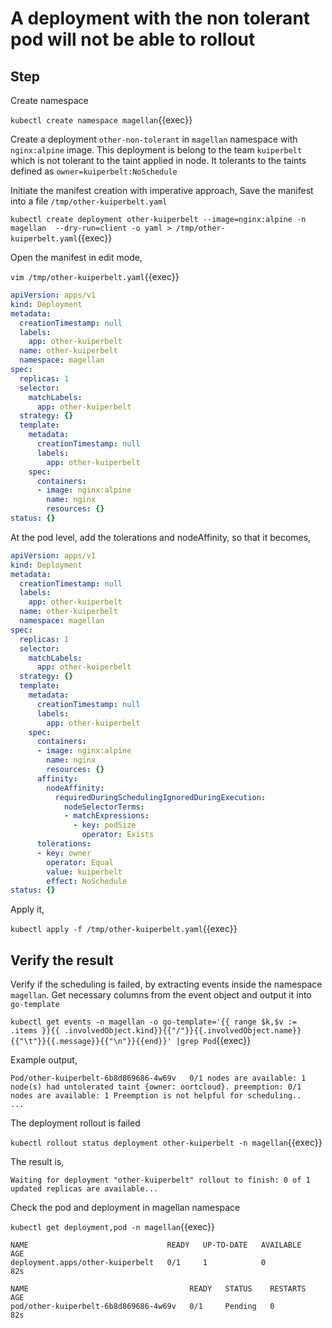 # A deployment with the non tolerant pod will not be able to rollout

## Step

Create namespace

`kubectl create namespace magellan`{{exec}}

Create a deployment `other-non-tolerant` in `magellan` namespace with `nginx:alpine` image. This deployment is belong to the team `kuiperbelt` which is not tolerant to the taint applied in node. It tolerants to the taints defined as `owner=kuiperbelt:NoSchedule`

Initiate the manifest creation with imperative approach,
Save the manifest into a file `/tmp/other-kuiperbelt.yaml`

`kubectl create deployment other-kuiperbelt --image=nginx:alpine -n magellan  --dry-run=client -o yaml > /tmp/other-kuiperbelt.yaml`{{exec}}

Open the manifest in edit mode,

`vim /tmp/other-kuiperbelt.yaml`{{exec}}

```yaml
apiVersion: apps/v1
kind: Deployment
metadata:
  creationTimestamp: null
  labels:
    app: other-kuiperbelt
  name: other-kuiperbelt
  namespace: magellan
spec:
  replicas: 1
  selector:
    matchLabels:
      app: other-kuiperbelt
  strategy: {}
  template:
    metadata:
      creationTimestamp: null
      labels:
        app: other-kuiperbelt
    spec:
      containers:
      - image: nginx:alpine
        name: nginx
        resources: {}
status: {}
```

At the pod level, add the tolerations and nodeAffinity, so that it becomes,

```yaml
apiVersion: apps/v1
kind: Deployment
metadata:
  creationTimestamp: null
  labels:
    app: other-kuiperbelt
  name: other-kuiperbelt
  namespace: magellan
spec:
  replicas: 1
  selector:
    matchLabels:
      app: other-kuiperbelt
  strategy: {}
  template:
    metadata:
      creationTimestamp: null
      labels:
        app: other-kuiperbelt
    spec:
      containers:
      - image: nginx:alpine
        name: nginx
        resources: {}
      affinity:
        nodeAffinity:
          requiredDuringSchedulingIgnoredDuringExecution:
            nodeSelectorTerms:
            - matchExpressions:
              - key: podSize
                operator: Exists
      tolerations:
      - key: owner
        operator: Equal
        value: kuiperbelt
        effect: NoSchedule
status: {}
```

Apply it,

`kubectl apply -f /tmp/other-kuiperbelt.yaml`{{exec}}

## Verify the result

Verify if the scheduling is failed, by extracting events inside the namespace `magellan`. Get necessary columns from the event object and output it into `go-template`

`kubectl get events -n magellan -o go-template='{{ range $k,$v := .items }}{{ .involvedObject.kind}}{{"/"}}{{.involvedObject.name}}{{"\t"}}{{.message}}{{"\n"}}{{end}}' |grep Pod`{{exec}}

Example output,

```text
Pod/other-kuiperbelt-6b8d869686-4w69v   0/1 nodes are available: 1 node(s) had untolerated taint {owner: oortcloud}. preemption: 0/1 nodes are available: 1 Preemption is not helpful for scheduling..
...

```

The deployment rollout is failed

`kubectl rollout status deployment other-kuiperbelt -n magellan`{{exec}}

The result is,

```text
Waiting for deployment "other-kuiperbelt" rollout to finish: 0 of 1 updated replicas are available...
```

Check the pod and deployment in magellan namespace

`kubectl get deployment,pod -n magellan`{{exec}}

```text
NAME                               READY   UP-TO-DATE   AVAILABLE   AGE
deployment.apps/other-kuiperbelt   0/1     1            0           82s

NAME                                    READY   STATUS    RESTARTS   AGE
pod/other-kuiperbelt-6b8d869686-4w69v   0/1     Pending   0          82s
```
